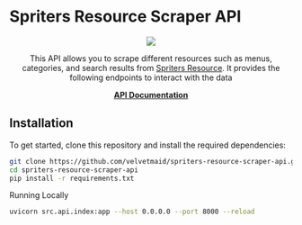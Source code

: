 # Spriters Resource Scraper API

<div align="center">
  <img src="https://www.spriters-resource.com/resources/images/light/header/logo.png">
  <p>
  This API allows you to scrape different resources such as menus, categories, and search results from <a href="https://www.spriters-resource.com">Spriters Resource</a>. It provides the following endpoints to interact with the data </p>
</div>

<p align="center">
  <a href="https://spriters-resource-scraper-api-production.up.railway.app/docs" target="_blank"><strong>API Documentation</strong></a>
</p>

## Installation

To get started, clone this repository and install the required dependencies:

```bash
git clone https://github.com/velvetmaid/spriters-resource-scraper-api.git
cd spriters-resource-scraper-api
pip install -r requirements.txt
```
Running Locally
```bash
uvicorn src.api.index:app --host 0.0.0.0 --port 8000 --reload
```